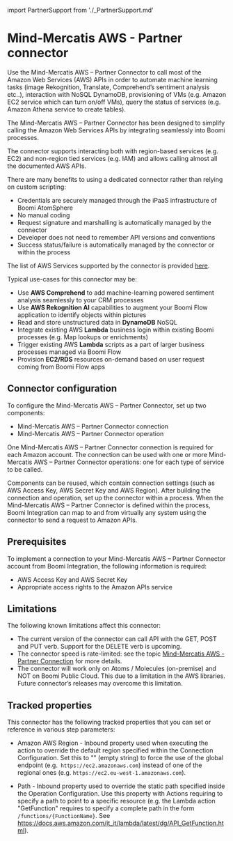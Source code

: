 import PartnerSupport from './_PartnerSupport.md'

# Mind-Mercatis AWS - Partner connector

<head>
  <meta name="guidename" content="Integration"/>
  <meta name="context" content="GUID-8224b5e7-e359-47fa-bf2b-27b404ffcb9a"/>
</head>

<PartnerSupport />

Use the Mind-Mercatis AWS – Partner Connector to call most of the Amazon Web Services (AWS) APIs in order to automate machine learning tasks (image Rekognition, Translate, Comprehend’s sentiment analysis etc..), interaction with NoSQL DynamoDB, provisioning of VMs (e.g. Amazon EC2 service which can turn on/off VMs), query the status of services (e.g. Amazon Athena service to create tables).

The Mind-Mercatis AWS – Partner Connector has been designed to simplify calling the Amazon Web Services APIs by integrating seamlessly into Boomi processes.

The connector supports interacting both with region-based services (e.g. EC2) and non-region tied services (e.g. IAM) and allows calling almost all the documented AWS APIs.

There are many benefits to using a dedicated connector rather than relying on custom scripting:
* Credentials are securely managed through the iPaaS infrastructure of Boomi AtomSphere
* No manual coding
* Request signature and marshalling is automatically managed by the connector
* Developer does not need to remember API versions and conventions
* Success status/failure is automatically managed by the connector or within the process

The list of AWS Services supported by the connector is provided [here](https://mindmercatis.atlassian.net/l/c/bWystLyk).

Typical use-cases for this connector may be:

* Use **AWS Comprehend** to add machine-learning powered sentiment analysis seamlessly to your CRM processes
* Use **AWS Rekognition AI** capabilities to augment your Boomi Flow application to identify objects within pictures
* Read and store unstructured data in **DynamoDB** NoSQL
* Integrate existing AWS **Lambda** business login within existing Boomi processes (e.g. Map lookups or enrichments)
* Trigger existing AWS **Lambda** scripts as a part of larger business processes managed via Boomi Flow
* Provision **EC2/RDS** resources on-demand based on user request coming from Boomi Flow apps

## Connector configuration 

To configure the Mind-Mercatis AWS – Partner Connector, set up two components:
*  Mind-Mercatis AWS – Partner Connector connection
*  Mind-Mercatis AWS – Partner Connector operation

One Mind-Mercatis AWS – Partner Connector connection is required for each Amazon account. The connection can be used with one or more Mind-Mercatis AWS – Partner Connector operations: one for each type of service to be called.

Components can be reused, which contain connection settings (such as AWS Access Key, AWS Secret Key and AWS Region). After building the connection and operation, set up the connector within a process. When the Mind-Mercatis AWS – Partner Connector is defined within the process, Boomi Integration can map to and from virtually any system using the connector to send a request to Amazon APIs.

## Prerequisites 
To implement a connection to your Mind-Mercatis AWS – Partner Connector account from Boomi Integration, the following information is required:
* AWS Access Key and AWS Secret Key
* Appropriate access rights to the Amazon APIs service

## Limitations 
The following known limitations affect this connector:
* The current version of the connector can call API with the GET, POST and PUT verb. Support for the DELETE verb is upcoming.
* The connector speed is rate-limited: see the topic [Mind-Mercatis AWS - Partner Connection](../Connectors/int-Mind_MercatisAWS_connection.md) for more details.
* The connector will work only on Atoms / Molecules (on-premise) and NOT on Boomi Public Cloud. This due to a limitation in the AWS libraries. Future connector’s releases may overcome this limitation.

## Tracked properties

This connector has the following tracked properties that you can set or reference in various step parameters:

* Amazon AWS Region - Inbound property used when executing the action to override the default region specified within the Connection Configuration. Set this to "" (empty string) to force the use of the global endpoint (e.g.` https://ec2.amazonaws.com`) instead of one of the regional ones (e.g. `https://ec2.eu-west-1.amazonaws.com`).

* Path - Inbound property used to override the static path specified inside the Operation Configuration. Use this property with Actions requiring to specify a path to point to a specific resource (e.g. the Lambda action "GetFunction" requires to specify a complete path in the form `/functions/{FunctionName}`. See https://docs.aws.amazon.com/it_it/lambda/latest/dg/API_GetFunction.html).